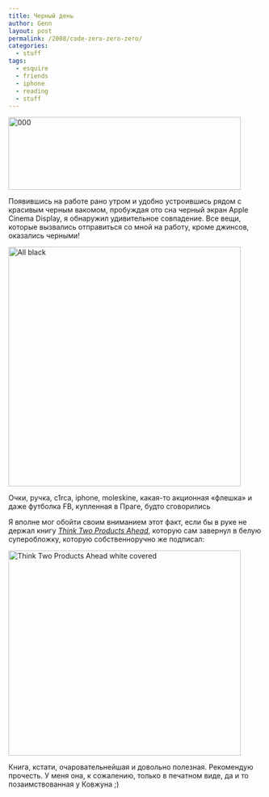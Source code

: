 ```yaml
---
title: Черный день
author: Genn
layout: post
permalink: /2008/code-zero-zero-zero/
categories:
  - stuff
tags:
  - esquire
  - friends
  - iphone
  - reading
  - stuff
---
```

<img src='http://mega.genn.org/=^_^=/uploads/2008/07/000.gif' alt='000'  width="460" height="144" />

Появившись на работе рано утром и удобно устроившись рядом с красивым черным вакомом, пробуждая ото сна черный экран Apple Cinema Display, я обнаружил удивительное совпадение. Все вещи, которые вызвались отправиться со мной на работу, кроме джинсов, оказались черными!  
<!--more-->

  
<img src='http://mega.genn.org/=^_^=/uploads/2008/07/allblack.jpg' alt='All black'  width="460" height="474" />

<p class="imgdesc">
  Очки, ручка, c1rca, iphone, moleskine, какая-то акционная «флешка» и даже футболка FB, купленная в Праге, будто сговорились
</p>

Я вполне мог обойти своим вниманием этот факт, если бы в руке не держал книгу [*Think Two Products Ahead*][1], которую сам завернул в белую суперобложку, которую собственноручно же подписал:

<img src='http://mega.genn.org/=^_^=/uploads/2008/07/book.jpg' alt='Think Two Products Ahead white covered'  width="460" height="406" />

Книга, кстати, очаровательнейшая и довольно полезная. Рекомендую прочесть. У меня она, к сожалению, только в печатном виде, да и то позаимствованная у Ковжуна ;)

 [1]: http://www.amazon.com/Think-Two-Products-Ahead-Advertising/dp/0470055766